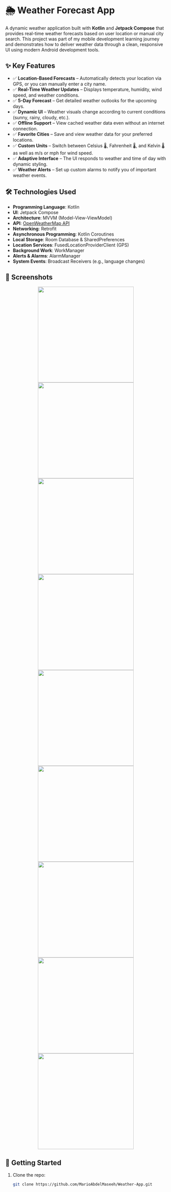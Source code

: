 # 🌦️ Weather Forecast App

A dynamic weather application built with **Kotlin** and **Jetpack Compose** that provides real-time weather forecasts based on user location or manual city search. This project was part of my mobile development learning journey and demonstrates how to deliver weather data through a clean, responsive UI using modern Android development tools.

## ✨ Key Features

- ✅ **Location-Based Forecasts** – Automatically detects your location via GPS, or you can manually enter a city name.
- ✅ **Real-Time Weather Updates** – Displays temperature, humidity, wind speed, and weather conditions.
- ✅ **5-Day Forecast** – Get detailed weather outlooks for the upcoming days.
- ✅ **Dynamic UI** – Weather visuals change according to current conditions (sunny, rainy, cloudy, etc.).
- ✅ **Offline Support** – View cached weather data even without an internet connection.
- ✅ **Favorite Cities** – Save and view weather data for your preferred locations.
- ✅ **Custom Units** – Switch between Celsius 🌡️, Fahrenheit 🌡️, and Kelvin 🌡️ as well as m/s or mph for wind speed.
- ✅ **Adaptive Interface** – The UI responds to weather and time of day with dynamic styling.
- ✅ **Weather Alerts** – Set up custom alarms to notify you of important weather events.


## 🛠️ Technologies Used

- **Programming Language**: Kotlin
- **UI**: Jetpack Compose
- **Architecture**: MVVM (Model-View-ViewModel)
- **API**: [OpenWeatherMap API](https://openweathermap.org/)
- **Networking**: Retrofit
- **Asynchronous Programming**: Kotlin Coroutines
- **Local Storage**: Room Database & SharedPreferences
- **Location Services**: FusedLocationProviderClient (GPS)
- **Background Work**: WorkManager
- **Alerts & Alarms**: AlarmManager
- **System Events**: Broadcast Receivers (e.g., language changes)

## 📸 Screenshots
<p align="center">
  <img src="https://github.com/user-attachments/assets/fd76f129-43ff-4db1-ae1d-dd84a9b25a40" width="300"/>
  <img src="https://github.com/user-attachments/assets/c4b33dbf-18d9-47fa-8c13-2b043d518944" width="300"/>
  <img src="https://github.com/user-attachments/assets/27b2365b-2ea0-4dd9-accb-fb37a2505fe7" width="300"/>
  <img src="https://github.com/user-attachments/assets/0b91cb53-04d1-4506-b4a2-7b6652709924" width="300"/>
  <img src="https://github.com/user-attachments/assets/3791a6e6-c5e4-4b9f-a794-2bfded9f91e5" width="300"/>
  <img src="https://github.com/user-attachments/assets/556f4631-1c47-48dc-977d-42dcd306fc35" width="300"/>
  <img src="https://github.com/user-attachments/assets/2acf029b-6ea7-46e5-8ac4-296ad832038f" width="300"/>
  <img src="https://github.com/user-attachments/assets/778234ff-19fe-459e-89f1-ee84e0f8a776" width="300"/>
  <img src="https://github.com/user-attachments/assets/6b23b5fd-f248-4243-8078-06e9d073b2a5" width="300"/>
</p>



## 📲 Getting Started

1. Clone the repo:
   ```bash
   git clone https://github.com/MarioAbdelMaseeh/Weather-App.git
